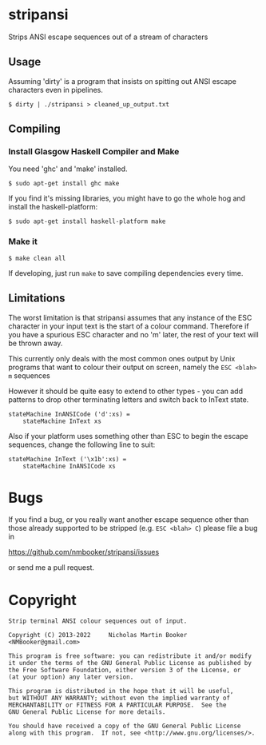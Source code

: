 # stripansi

Strips ANSI escape sequences out of a stream of characters

## Usage

Assuming 'dirty' is a program that insists on spitting out ANSI escape
characters even in pipelines.

```
$ dirty | ./stripansi > cleaned_up_output.txt
```

## Compiling

### Install Glasgow Haskell Compiler and Make

You need 'ghc' and 'make' installed.

```
$ sudo apt-get install ghc make
```

If you find it's missing libraries, you might have to go the whole
hog and install the haskell-platform:

```
$ sudo apt-get install haskell-platform make
```

### Make it

```
$ make clean all
```

If developing, just run `make` to save compiling dependencies every time.

## Limitations

The worst limitation is that stripansi assumes that any instance of the
ESC character in your input text is the start of a colour command.
Therefore if you have a spurious ESC character and no 'm' later, the rest
of your text will be thrown away.

This currently only deals with the most common ones output by
Unix programs that want to colour their output on screen, namely the
`ESC <blah> m` sequences

However it should be quite easy to extend to other types - you can
add patterns to drop other terminating letters and switch back to
InText state.

```
stateMachine InANSICode ('d':xs) =
    stateMachine InText xs
```

Also if your platform uses something other than ESC to begin the
escape sequences, change the following line to suit:

```
stateMachine InText ('\x1b':xs) =
    stateMachine InANSICode xs
```

# Bugs

If you find a bug, or you really want another escape sequence other than
those already supported to be stripped (e.g. `ESC <blah> C`) please
file a bug in

  https://github.com/nmbooker/stripansi/issues

or send me a pull request.

# Copyright

```
Strip terminal ANSI colour sequences out of input.

Copyright (C) 2013-2022     Nicholas Martin Booker <NMBooker@gmail.com>

This program is free software: you can redistribute it and/or modify
it under the terms of the GNU General Public License as published by
the Free Software Foundation, either version 3 of the License, or
(at your option) any later version.

This program is distributed in the hope that it will be useful,
but WITHOUT ANY WARRANTY; without even the implied warranty of
MERCHANTABILITY or FITNESS FOR A PARTICULAR PURPOSE.  See the
GNU General Public License for more details.

You should have received a copy of the GNU General Public License
along with this program.  If not, see <http://www.gnu.org/licenses/>.
```
